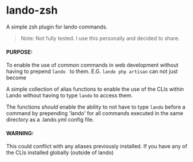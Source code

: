 # lando-zsh
A simple zsh plugin for lando commands.

> Note: Not fully tested. I use this personally and decided to share.

#### PURPOSE:
To enable the use of common commands in web development without having to prepend `lando ` to them. E.G. `lando php artisan` can not just become

A simple collection of alias functions to enable the use of the CLIs within Lando without having to type `lando` to access them.

The functions *should* enable the ability to not have to type `lando` before a command by prepending 'lando' for all commands executed in the same directory as a .lando.yml config file.

#### WARNING: 
This could conflict with any aliases previously installed. If you have any of the CLIs installed globally (outside of lando)

